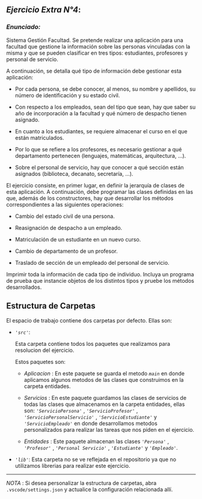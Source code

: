 ## *Ejercicio Extra N°4*:

### *Enunciado:*

Sistema Gestión Facultad. Se pretende realizar una aplicación para una facultad que gestione
la información sobre las personas vinculadas con la misma y que se pueden clasificar en tres
tipos: estudiantes, profesores y personal de servicio.

A continuación, se detalla qué tipo de información debe gestionar esta aplicación:

* Por cada persona, se debe conocer, al menos, su nombre y apellidos, su número de
  identificación y su estado civil.
  
* Con respecto a los empleados, sean del tipo que sean, hay que saber su año de
  incorporación a la facultad y qué número de despacho tienen asignado.

* En cuanto a los estudiantes, se requiere almacenar el curso en el que están
  matriculados.

* Por lo que se refiere a los profesores, es necesario gestionar a qué departamento
  pertenecen (lenguajes, matemáticas, arquitectura, ...).

* Sobre el personal de servicio, hay que conocer a qué sección están asignados
  (biblioteca, decanato, secretaría, ...).

El ejercicio consiste, en primer lugar, en definir la jerarquía de clases de esta aplicación. A
continuación, debe programar las clases definidas en las que, además de los constructores,
hay que desarrollar los métodos correspondientes a las siguientes operaciones:

* Cambio del estado civil de una persona.

* Reasignación de despacho a un empleado.

* Matriculación de un estudiante en un nuevo curso.

* Cambio de departamento de un profesor.

* Traslado de sección de un empleado del personal de servicio.

Imprimir toda la información de cada tipo de individuo. Incluya un programa de prueba
que instancie objetos de los distintos tipos y pruebe los métodos desarrollados.

## Estructura de Carpetas

El espacio de trabajo contiene dos carpetas por defecto.
Ellas son:

+ *`'src'`*:
    <p>Esta carpeta contiene todos los paquetes que realizamos para resolucion del ejercicio.</p>

    Estos paquetes son:
    + *Aplicacion* : En este paquete se guarda el metodo *`main`* en donde aplicamos algunos metodos de las clases que construimos en la carpeta
      entidades.

    + *Servicios* : En este paquete guardamos las clases de servicios de todas las clases que almacenamos en la carpeta entidades, ellas son:
      *`'ServicioPersona'`* , *`'ServicioProfesor'`* , *`'ServicioPersonalServicio'`* , *`'ServicioEstudiante'`* y *`'ServicioEmpleado'`* en donde         desarrollamos metodos personalizados para realizar las tareas que nos piden en el ejercicio.

    + *Entidades* : Este paquete almacenan las clases *`'Persona'`* , *`'Profesor'`* , *`'Personal Servicio'`* , *`'Estudiante'`* y *`'Empleado'`*.

+ *`'lib'`*: Esta carpeta no se ve reflejada en el repositorio ya que no utilizamos librerias para realizar este ejercicio.

---

*NOTA* : Si desea personalizar la estructura de carpetas, abra `.vscode/settings.json` y actualice la configuración relacionada allí.

